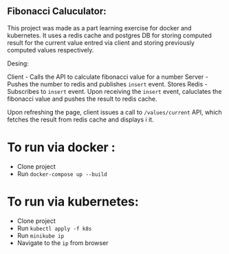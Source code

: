 
## Fibonacci Caluculator:

This project was made as a part learning exercise for docker and kubernetes. It uses a redis cache and postgres DB for 
storing computed result for the current value entred via client and storing previously computed values respectively.

Desing:

Client - Calls the API to calculate fibonacci value for a number
Server - Pushes the number to redis and publishes `insert` event. Stores
Redis - Subscribes to `insert` event. Upon receiving the `insert` event, caluclates the fibonacci value and pushes the result 
to redis cache.

Upon refreshing the page, client issues a call to `/values/current` API, which fetches the result from redis cache and displays i
it.

# To run via docker : 

- Clone project
- Run `docker-compose up --build`

# To run via kubernetes:

- Clone project
- Run `kubectl apply -f k8s`
- Run `minikube ip` 
- Navigate to the `ip` from browser
